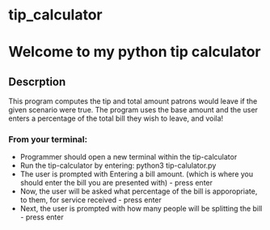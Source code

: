 # tip_calculator

# Welcome to my python tip calculator
## Descrption
This program computes the tip and total amount patrons would leave if the given scenario were true. The program uses the base amount and the user enters a percentage of the total bill they wish to leave, and voila! 
### From your terminal:
* Programmer should open a new terminal within the tip-calculator
* Run the tip-calculator by entering:   python3 tip-calulator.py 
* The user is prompted with Entering a bill amount. (which is where you should enter the bill you are presented with) - press enter
* Now, the user will be asked what percentage of the bill is apporopriate, to them, for service received - press enter
* Next, the user is prompted with how many people will be splitting the bill - press enter
